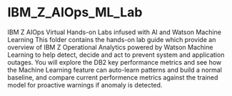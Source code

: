 # IBM_Z_AIOps_ML_Lab
IBM Z AIOps Virtual Hands-on Labs infused with AI and Watson Machine Learning
This folder contains the hands-on lab guide which provide an overview of IBM Z Operational Analytics powered by Watson Machine Learning to help  detect, decide and act to prevent system and application outages. You will explore the DB2 key performance metrics and see how the Machine Learning feature can auto-learn patterns and build a normal baseline, and compare current performence metrics against the trained model for proactive warnings if anomaly is detected. 
